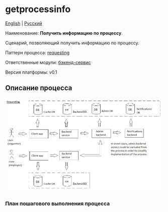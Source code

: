 # getprocessinfo

[English](getprocessinfo.md) | [Русский](getprocessinfo.ru.md)

Наименование: **Получить информацию по процессу**.

Сценарий, позволяющий получить информацию по процессу.

Паттерн процесса: [requesting](../../processpatterns/requesting.md)

Ответственные модули: [бэкенд-сервис](../../backend/systembackend.ru.md)

Версия платформы: v0.1

## Описание процесса

![requesting_overall](../../img/processpatterns/requesting_overall.png)

### План пошагового выполнения процесса
